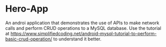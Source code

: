 # Hero-App
An androi application that demonstrates the use of APIs to make network calls and perform CRUD operations to a MySQL database.
Use the tutorial at https://www.simplifiedcoding.net/android-mysql-tutorial-to-perform-basic-crud-operation/ to understand it better.
